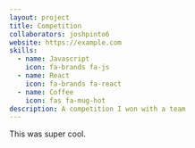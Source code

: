 ```yaml
---
layout: project
title: Competition
collaborators: joshpinto6
website: https://example.com
skills:
  - name: Javascript
    icon: fa-brands fa-js
  - name: React
    icon: fa-brands fa-react
  - name: Coffee
    icon: fas fa-mug-hot
description: A competition I won with a team
---
```


This was super cool.